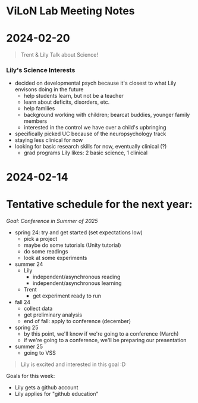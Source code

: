 # ViLoN Lab Meeting Notes

# 2024-02-20

> Trent & Lily Talk about Science!

### Lily's Science Interests
- decided on developmental psych because it's closest to what Lily envisons doing in the future
    - help students learn, but not be a teacher
    - learn about deficits, disorders, etc.
    - help families
    - background working with children; bearcat buddies, younger family members
    - interested in the control we have over a child's upbringing
- specifically picked UC because of the neuropsychology track
- staying less clinical for now
- looking for basic research skills for now, eventually clinical (?)
    - grad programs Lily likes: 2 basic science, 1 clinical


# 2024-02-14

# Tentative schedule for the next year:

*Goal: Conference in Summer of 2025*
- spring 24: try and get started (set expectations low)
    - pick a project
    - maybe do some tutorials (Unity tutorial)
    - do some readings
    - look at some experiments
- summer 24
    - Lily
        - independent/asynchronous reading
        - independent/asynchronous learning
    - Trent
        - get experiment ready to run  
- fall 24
    - collect data
    - get preliminary analysis
    - end of fall: apply to conference (december)
- spring 25
    - by this point, we'll know if we're going to a conference (March)
    - if we're going to a conference, we'll be preparing our presentation
- summer 25
    - going to VSS


> Lily is excited and interested in this goal :D

Goals for this week:
- Lily gets a github account
- Lily applies for "github education"